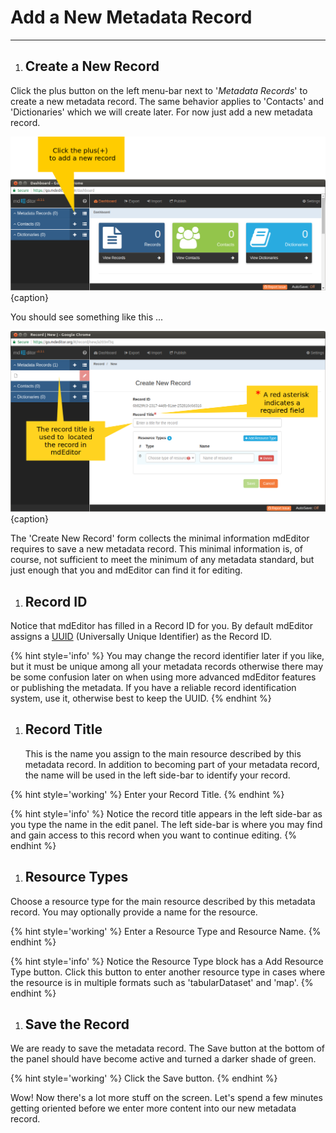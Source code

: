 # Add a New Metadata Record

---

<!-- tasks -->

1. ## Create a New Record
Click the plus  <span class="btn btn-sm btn-primary"><i class="fa fa-plus"> </i></span> button on the left menu-bar next to '*Metadata Records*' to create a new metadata record.  The same behavior applies to 'Contacts' and 'Dictionaries' which we will create later.  For now just add a new metadata record.

  ![Adding a new record](/assets/get-started/add-record.png){caption}

  You should see something like this ...
  
  ![The newly created, unsaved record](/assets/get-started/new-record.png){caption}

  The 'Create New Record' form collects the minimal information mdEditor requires to save a new metadata record.  This minimal information is, of course, not sufficient to meet the minimum of any metadata standard, but just enough that you and mdEditor can find it for editing.

1. ## Record ID <i class="fa fa-star required" title="Required"> </i>
  Notice that mdEditor has filled in a Record ID for you.  By default mdEditor assigns a [UUID](https://tools.ietf.org/html/rfc4122) (Universally Unique Identifier) as the Record ID.

  {% hint style='info' %}
  You may change the record identifier later if you like, but it must be unique among all your metadata records otherwise there may be some confusion later on when using more advanced mdEditor features or publishing the metadata.  If you have a reliable record identification system, use it, otherwise best to keep the UUID.
  {% endhint %}

1. ## Record Title <i class="fa fa-star required" title="Required"> </i>
    This is the name you assign to the main resource described by this metadata record.  In addition to becoming part of your metadata record, the name will be used in the left side-bar to identify your record.

  {% hint style='working' %}
  Enter your Record Title.
  {% endhint %}

  {% hint style='info' %}
  Notice the record title appears in the left side-bar as you type the name in the edit panel.  The left side-bar is where you may find and gain access to this record when you want to continue editing.
  {% endhint %}

1. ## Resource Types <i class="fa fa-star required" title="Required"> </i>
Choose a resource type for the main resource described by this metadata record.  You may optionally provide a name for the resource.

  {% hint style='working' %}
  Enter a Resource Type and Resource Name.
  {% endhint %}

  {% hint style='info' %}
  Notice the Resource Type block has a <span class="btn btn-info btn-sm"><i class="fa fa-plus"> </i> Add Resource Type</span> button.  Click this button to enter another resource type in cases where the resource is in multiple formats such as 'tabularDataset' and 'map'.
  {% endhint %}

1. ## Save the Record
We are ready to save the metadata record.  The <span class="btn btn-sm btn-success">Save</span> button at the bottom of the panel should have become active and turned a darker shade of green.

  {% hint style='working' %}
  Click the <span class="btn btn-success">Save</span> button.
  {% endhint %}

<!-- endtasks -->

Wow! Now there's a lot more stuff on the screen. Let's spend a few minutes getting oriented before we enter more content into our new metadata record.
